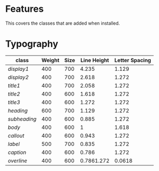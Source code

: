 # Features

This covers the classes that are added when installed.

# Typography
|   class   |   Weight  |   Size    |   Line Height |   Letter Spacing  |
|   ---     |   ------  |   ----    |   ----------- |   --------------  |
|*display1*|400|700|4.235|1.129|-0.022|
|*display2*|400|700|2.618|1.272|-0.0|
|*title1*|400|700|2.058|1.272|-0.0|
|*title2*|400|600|1.618|1.272|-0.02|
|*title3*|400|600|1.272|1.272|-0.017|
|*heading*|600|700|1.129|1.272|-0.014|
|*subheading*|400|600|0.885|1.272|-0.007|
|*body*|400|600|1|1.618|-0.011|
|*callout*|400|600|0.943|	1.272|-0.009|
|*label*|500|700|0.835|1.272|-0.004|
|*caption*|400|600|0.786|1.272|-0.007|
|*overline*|400|600|0.7861.272|0.0618|
